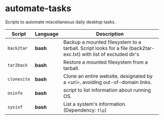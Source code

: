 # automate-tasks
Scripts to automate miscellaneous daily desktop tasks.

| Script | Language | Description |
| --- | --- | --- |
| `back2tar` | **bash** | Backup a mounted filesystem to a tarball. Script looks for a file (back2tar-exc.txt) with list of excluded dir's |
| `tar2back` | **bash** | Restore a mounted filesystem from a tarball. |
| `clonesite` | **bash** | Clone an entire website, designated by a *\<uri\>*, avoiding out-of-domain links. |
| `osinfo` | **bash** | script to list information about running OS. |
| `sysinf` | **bash** | List a system's information. (Dependency: `tlp`)  |
